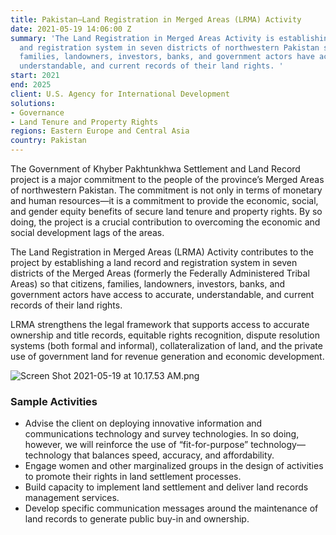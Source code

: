 ```yaml
---
title: Pakistan—Land Registration in Merged Areas (LRMA) Activity
date: 2021-05-19 14:06:00 Z
summary: 'The Land Registration in Merged Areas Activity is establishing a land record
  and registration system in seven districts of northwestern Pakistan so that citizens,
  families, landowners, investors, banks, and government actors have access to accurate,
  understandable, and current records of their land rights. '
start: 2021
end: 2025
client: U.S. Agency for International Development
solutions:
- Governance
- Land Tenure and Property Rights
regions: Eastern Europe and Central Asia
country: Pakistan
---
```


The Government of Khyber Pakhtunkhwa Settlement and Land Record project is a major commitment to the people of the province’s Merged Areas of northwestern Pakistan. The commitment is not only in terms of monetary and human resources—it is a commitment to provide the economic, social, and gender equity benefits of secure land tenure and property rights. By so doing, the project is a crucial contribution to overcoming the economic and social development lags of the areas.  

The Land Registration in Merged Areas (LRMA) Activity contributes to the project by establishing a land record and registration system in seven districts of the Merged Areas (formerly the Federally Administered Tribal Areas) so that citizens, families, landowners, investors, banks, and government actors have access to accurate, understandable, and current records of their land rights. 
 
LRMA strengthens the legal framework that supports access to accurate ownership and title records, equitable rights recognition, dispute resolution systems (both formal and informal), collateralization of land, and the private use of government land for revenue generation and economic development.

![Screen Shot 2021-05-19 at 10.17.53 AM.png](/uploads/Screen%20Shot%202021-05-19%20at%2010.17.53%20AM.png)

### Sample Activities

* Advise the client on deploying innovative information and communications technology and survey technologies. In so doing, however, we will reinforce the use of “fit-for-purpose” technology—technology that balances speed, accuracy, and affordability.
* Engage women and other marginalized groups in the design of activities to promote their rights in land settlement processes.
* Build capacity to implement land settlement and deliver land records management services. 
* Develop specific communication messages around the maintenance of land records to generate public buy-in and ownership.